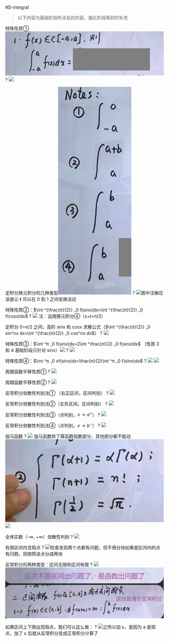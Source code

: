 #D-integral

> 以下内容为基础阶段所涉及的内容，强化阶段等到时补充

特殊性质①![](asset/Pasted%20image%2020231217112304.png)
?
![](asset/Pasted%20image%2020231215213419.png)
<!--SR:!2023-12-31,3,250-->


定积分换元积分的几种类型![|108](asset/Pasted%20image%2020231217112417.png)
?
![](asset/Pasted%20image%2020231215213115.png)图中注解应该是让 **t** 可以在 0 到 1 之间变换活动
<!--SR:!2023-12-31,3,250-->



特殊性质②：$\int ^{\frac{π}{2}} _0 f(sinx)dx=\int ^{\frac{π}{2}} _0 f(cosx)dx$
?
![](asset/Pasted%20image%2020231215214425.png)
注：运用换元积分④（x+t=π/2）
<!--SR:!2023-12-31,3,250-->


定积分 0~π/2 之间，高阶 sinx 和 cosx 求解公式（$\int ^{\frac{π}{2}} _0 sin^nx dx=\int ^{\frac{π}{2}} _0 cos^nx dx$）
?
![](asset/Pasted%20image%2020231216085011.png)
<!--SR:!2023-12-31,3,250-->


特殊性质③：$\int ^π _0 f(sinx)dx=2\int ^\frac{π}{2} _0 f(sinx)dx$
（性质 3 和 4 基础阶段只针对 sinx）![](asset/Pasted%20image%2020231216090657.png)
?
![](asset/Pasted%20image%2020231216091525.png)
<!--SR:!2023-12-31,3,250-->



特殊性质④：$\int ^π _0 xf(sinx)dx=\frac{π}{2}\int ^π _0 f(sinx)dx$
?
![](asset/Pasted%20image%2020231216093808.png) ![](asset/Pasted%20image%2020231216093820.png)
<!--SR:!2023-12-31,3,250-->



周期函数平移性质①
?
![](asset/Pasted%20image%2020231216094432.png)
<!--SR:!2023-12-31,3,250-->



周期函数平移性质②
?
![](asset/Pasted%20image%2020231216094856.png)
<!--SR:!2023-12-31,3,250-->


反常积分敛散性判别法① （右正区间，区间判别）
?
![](asset/Pasted%20image%2020231216104320.png)
<!--SR:!2023-12-31,3,250-->


反常积分敛散性判别法②（左负区间，区间判别）
?
![](asset/Pasted%20image%2020231216112423.png)
<!--SR:!2023-12-31,3,250-->


反常积分敛散性判别法③（点判别，$x \to a^+$）
?
![](asset/Pasted%20image%2020231216153036.png)
<!--SR:!2023-12-31,3,250-->


反常积分敛散性判别法④（点判别，$x \to b^-$）
?
![](asset/Pasted%20image%2020231216155254.png)
<!--SR:!2023-12-31,3,250-->


伽马函数
?
![](asset/Pasted%20image%2020231216105309.png)
伽马函数除了幂函数指数部分，其他部分都不能动
![](asset/Pasted%20image%2020231219105530.png)
![](asset/Pasted%20image%2020231216110926.png)
<!--SR:!2023-12-31,3,250-->


全体实数（-∞, +∞）敛散性判别
?
![](asset/Pasted%20image%2020231216112654.png)
<!--SR:!2023-12-31,3,250-->


有限区间内含瑕点
?
![](asset/Pasted%20image%2020231216155913.png)检查发现两个点都有问题，但不用分块如果是区间内的点有问题，则按照该点分成两块
<!--SR:!2023-12-31,3,250-->


反常积分的两种类型：区间无限和区间有限
?
![](asset/Pasted%20image%2020231216103122.png) ![](asset/Pasted%20image%2020231219113137.png)
<!--SR:!2023-12-31,3,250-->


如果区间上下限出现瑕点，我们可以这么做：
?
![](asset/Pasted%20image%2020231216144134.png)之所以加 ε，是因为 a 是瑕点，加了 ε 后就从反常积分变成正常积分计算了
<!--SR:!2023-12-31,3,250-->